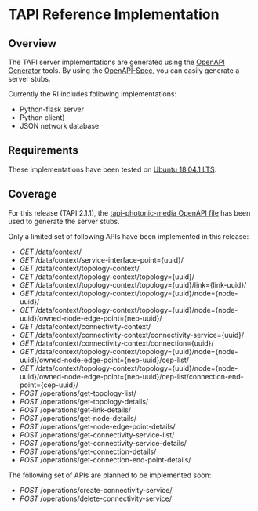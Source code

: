 # TAPI Reference Implementation

## Overview
The TAPI server implementations are generated using the [OpenAPI Generator](https://openapi-generator.tech) tools.
By using the [OpenAPI-Spec](https://openapis.org), you can easily generate a server stubs.

Currently the RI includes following implementations:
- Python-flask server
- Python client)
- JSON network database

## Requirements
These implementations have been tested on [Ubuntu 18.04.1 LTS](https://www.ubuntu.com/download/desktop).

## Coverage
For this release (TAPI 2.1.1), the [tapi-photonic-media OpenAPI file](https://github.com/OpenNetworkingFoundation/TAPI/blob/develop/OAS/tapi-photonic-media@402018-12-10.yaml) has been used to generate the server stubs.

Only a limited set of following APIs have been implemented in this release:
* _GET_ /data/context/
* _GET_ /data/context/service-interface-point={uuid}/
* _GET_ /data/context/topology-context/
* _GET_ /data/context/topology-context/topology={uuid}/
* _GET_ /data/context/topology-context/topology={uuid}/link={link-uuid}/
* _GET_ /data/context/topology-context/topology={uuid}/node={node-uuid}/
* _GET_ /data/context/topology-context/topology={uuid}/node={node-uuid}/owned-node-edge-point={nep-uuid}/
* _GET_ /data/context/connectivity-context/
* _GET_ /data/context/connectivity-context/connectivity-service={uuid}/
* _GET_ /data/context/connectivity-context/connection={uuid}/
* _GET_ /data/context/topology-context/topology={uuid}/node={node-uuid}/owned-node-edge-point={nep-uuid}/cep-list/
* _GET_ /data/context/topology-context/topology={uuid}/node={node-uuid}/owned-node-edge-point={nep-uuid}/cep-list/connection-end-point={cep-uuid}/
* _POST_ /operations/get-topology-list/
* _POST_ /operations/get-topology-details/
* _POST_ /operations/get-link-details/
* _POST_ /operations/get-node-details/
* _POST_ /operations/get-node-edge-point-details/
* _POST_ /operations/get-connectivity-service-list/
* _POST_ /operations/get-connectivity-service-details/
* _POST_ /operations/get-connection-details/
* _POST_ /operations/get-connection-end-point-details/

The following set of APIs are planned to be implemented soon:
* _POST_ /operations/create-connectivity-service/
* _POST_ /operations/delete-connectivity-service/

